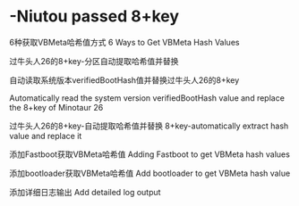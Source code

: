 # -Niutou passed 8+key
6种获取VBMeta哈希值方式
6 Ways to Get VBMeta Hash Values

过牛头人26的8+key-分区自动提取哈希值并替换

自动读取系统版本verifiedBootHash值并替换过牛头人26的8+key

Automatically read the system version verifiedBootHash value and replace the 8+key of Minotaur 26

过牛头人26的8+key-自动提取哈希值并替换
8+key-automatically extract hash value and replace it

添加Fastboot获取VBMeta哈希值
Adding Fastboot to get VBMeta hash values

添加bootloader获取VBMeta哈希值
Add bootloader to get VBMeta hash value

添加详细日志输出
Add detailed log output
